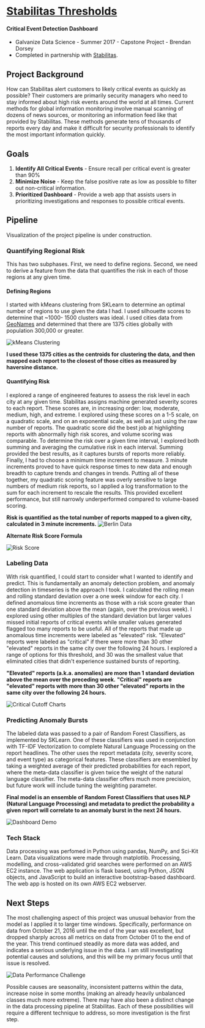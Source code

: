 # [Stabilitas Thresholds](http://thresholds.brendan-dorsey.com)

#### Critical Event Detection Dashboard
- Galvanize Data Science - Summer 2017 - Capstone Project - Brendan Dorsey
- Completed in partnership with [Stabilitas](http://stabilitas.io).

## Project Background 
How can Stabilitas alert customers to likely critical events as quickly as possible? 
Their customers are primarily security managers who need to stay informed about high 
risk events around the world at all times. Current methods for global information 
monitoring involve manual scanning of dozens of news sources, or monitoring an 
information feed like that provided by Stabilitas. These methods generate tens of 
thousands of reports every day and make it difficult for security professionals
to identify the most important information quickly.

## Goals
1. **Identify All Critical Events** - Ensure recall per critical event is greater than
90%
2. **Minimize Noise** - Keep the false positive rate as low as possible to filter out
non-critical information.
3. **Prioritized Dashboard** - Provide a web app that assists users in prioritizing 
investigations and responses to possible critical events.


## Pipeline
Visualization of the project pipeline is under construction.


### Quantifying Regional Risk
This has two subphases. First, we need to define regions. Second, we need to derive a 
feature from the data that quantifies the risk in each of those regions at any given 
time.

#### Defining Regions
I started with  kMeans clustering from SKLearn to determine an optimal number of 
regions to use given the data I had. I used silhouette scores to determine that ~1000-
1500 clusters was ideal. I used cities data from 
[GeoNames](http://http://download.geonames.org/export/dump/) and determined that 
there are 1375 cities globally with population 300,000 or greater. 

![kMeans Clustering](images/KMeans_chart.png)

**I used these 1375 cities as the centroids for clustering the data, and then mapped 
each report to the closest of those cities as measured by haversine distance.**

#### Quantifying Risk
I explored a range of engineered features to assess the risk level in each city at 
any given time. Stabilitas assigns machine generated severity scores to each report. 
These scores are, in increasing order: low, moderate, medium, high, and extreme. I 
explored using these scores on a 1-5 scale, on a quadratic scale, and on an 
exponential scale, as well as just using the raw number of reports. The quadratic 
score did the best job at highlighting reports with abnormally high risk scores, and
volume scoring was comparable. To determine the risk over a given time interval, I
explored both summing and averaging the cumulative risk in each interval. Summing 
provided the best results, as it captures bursts of reports more reliably. Finally, I
had to choose a minimum time increment to measure. 3 minute increments proved to have
quick response times to new data and enough breadth to capture trends and changes in 
trends. Putting all of these together, my quadratic scoring feature was overly 
sensitive to large numbers of medium risk reports, so I applied a log transformation
to the sum for each increment to rescale the results. This provided excellent
performance, but still narrowly underperformed compared to volume-based scoring. 

**Risk is quantified as the total number of reports mapped to a given city, 
calculated in 3 minute increments.**
![Berlin Data](images/berlin_data.png)

**Alternate Risk Score Formula**

![Risk Score](images/risk_feature.png)


### Labeling Data
With risk quantified, I could start to consider what I wanted to identify and 
predict. This is fundamentally an anomaly detection problem, and anomaly detection in 
timeseries is the approach I took. I calculated the rolling mean and rolling standard
deviation over a one week window for each city. I defined anomalous time increments 
as those with a risk score greater than one standard deviation above the mean (again, 
over the previous week). I explored using other multiples of the standard deviation
but larger values missed initial reports of critical events while smaller values 
generated flagged too many reports to be useful. All of the reports that made up anomalous time increments were labeled as "elevated" risk. "Elevated" reports were
labeled as "critical" if there were more than 30 other "elevated" reports in the same
city over the following 24 hours. I explored a range of options for this threshold, 
and 30 was the smallest value that eliminated cities that didn't experience sustained
bursts of reporting. 

**"Elevated" reports (a.k.a. anomalies) are more than 1 standard deviation above the 
mean over the preceding week.**
**"Critical" reports are "elevated" reports with more than 30 other "elevated" 
reports in the same city over the following 24 hours.**

![Critical Cutoff Charts](images/cutoff_eda_charts_1wk.png)


### Predicting Anomaly Bursts
The labeled data was passed to a pair of Random Forest Classifiers, as implemented by
SKLearn. One of these classifiers was used in conjunction with TF-IDF Vectorization 
to complete Natural Language Processing on the report headlines. The other uses the
report metadata (city, severity score, and event type) as categorical features. These
classifiers are ensembled by taking a weighted average of their predicted 
probabilities for each report, where the meta-data classifier is given twice the 
weight of the natural language classifier. The meta-data classifier offers much more
precision, but future work will include tuning the weighting parameter.

**Final model is an ensemble of Random Forest Classifiers that uses NLP (Natural 
Language Processing) and metadata to predict the probability a given report will 
correlate to an anomaly burst in the next 24 hours.**

![Dashboard Demo](images/thresholds_demo.gif)


### Tech Stack
Data processing was perfomed in Python using pandas, NumPy, and Sci-Kit Learn. Data 
visualizations were made through matplotlib. Processing, modelling, and 
cross-validated grid searches were performed on an AWS EC2 instance. The web 
application is flask based, using Python, JSON objects, and JavaScript to build an 
interactive bootstrap-based dashboard. The web app is hosted on its own AWS EC2 
webserver.


## Next Steps
  
The most challenging aspect of this project was unusual behavior from the model as I
applied it to larger time windows. Specifically, performance on data from October 21, 
2016 until the end of the year was excellent, but dropped sharply across all metrics 
on data from October 01 to the end of the year. This trend continued steadily as more
data was added, and indicates a serious underlying issue in the data. I am still 
investigating potential causes and solutions, and this will be my primary focus until
that issue is resolved. 

![Data Performance Challenge](images/data_performance_challenge.png)

Possible causes are seasonality, inconsistent patterns within the data, increase 
noise in some months (making an already heavily unbalanced classes much more 
extreme). There may have also been a distinct change in the data processing pipeline
at Stabilitas. Each of these possibilities will require a different technique to 
address, so more investigation is the first step.
